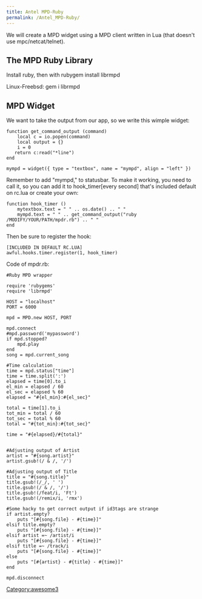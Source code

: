 ```yaml
---
title: Antel MPD-Ruby
permalink: /Antel_MPD-Ruby/
---
```


We will create a MPD widget using a MPD client written in Lua (that doesn't use mpc/netcat/telnet).

The MPD Ruby Library
--------------------

Install ruby, then with rubygem install librmpd

Linux-Freebsd: gem i librmpd

MPD Widget
----------

We want to take the output from our app, so we write this wimple widget:

    function get_command_output (command)
        local c = io.popen(command)
        local output = {}
        i = 0
       return c:read("*line")
    end

    mympd = widget({ type = "textbox", name = "mympd", align = "left" })

Remember to add "mympd," to statusbar. To make it working, you need to call it, so you can add it to hook_timer\[every second\] that's included default on rc.lua or create your own:

    function hook_timer ()
        mytextbox.text = " " .. os.date() .. " "
        mympd.text = " " .. get_command_output("ruby /MODIFY/YOUR/PATH/mpdr.rb") .. " "
    end

Then be sure to register the hook:

    [INCLUDED IN DEFAULT RC.LUA]
    awful.hooks.timer.register(1, hook_timer)

Code of mpdr.rb:

    #Ruby MPD wrapper

    require 'rubygems'
    require 'librmpd'

    HOST = "localhost"
    PORT = 6000

    mpd = MPD.new HOST, PORT

    mpd.connect
    #mpd.password('mypassword')
    if mpd.stopped?
        mpd.play
    end
    song = mpd.current_song

    #Time calculation
    time = mpd.status["time"]
    time = time.split(':')
    elapsed = time[0].to_i
    el_min = elapsed / 60
    el_sec = elapsed % 60
    elapsed = "#{el_min}:#{el_sec}"

    total = time[1].to_i
    tot_min = total / 60
    tot_sec = total % 60
    total = "#{tot_min}:#{tot_sec}"

    time = "#{elapsed}/#{total}"


    #Adjusting output of Artist
    artist = "#{song.artist}"
    artist.gsub!(/ & /, '/')

    #Adjusting output of Title
    title = "#{song.title}"
    title.gsub!(/_/, ' ')
    title.gsub!(/ & /, '/')
    title.gsub!(/feat/i, 'Ft')
    title.gsub!(/remix/i, 'rmx')

    #Some hacky to get correct output if id3tags are strange
    if artist.empty?
        puts "[#{song.file} - #{time}]"
    elsif title.empty?
        puts "[#{song.file} - #{time}]"
    elsif artist =~ /artist/i
        puts "[#{song.file} - #{time}]"
    elsif title =~ /track/i
        puts "[#{song.file} - #{time}]"
    else
        puts "[#{artist} - #{title} - #{time}]"
    end

    mpd.disconnect

[Category:awesome3](/Category:awesome3 "wikilink")
